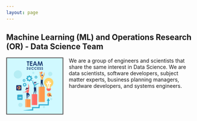 ```yaml
---
layout: page
---
```

<meta name="viewport" content="width=device-width, initial-scale=1">
<style>
#hp  {
float: left;    
 margin: 0 15px 0 0;
}
img {
  border: 2px solid #555;
}
</style>
<script src="https://kit.fontawesome.com/7812f4f196.js" crossorigin="anonymous"></script>



<h2>Machine Learning (ML) and Operations Research (OR) - Data Science Team</h2>
  
<img src="/pics/Team-Business-People-Success-Teamwork-Group-4630294.png" id="hp" alt="" width="150">
<p>We are a group of engineers and scientists that share the same interest in Data Science. We are data scientists, software developers, subject matter experts, business planning managers, hardware developers, and systems engineers. </p>

